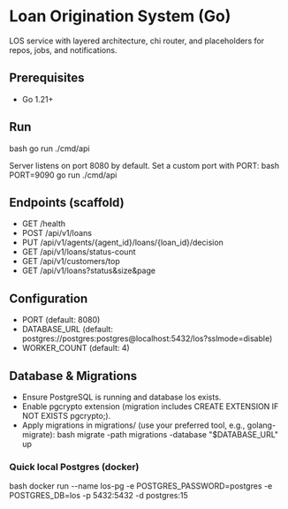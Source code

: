 # Loan Origination System (Go)
LOS service with layered architecture, chi router, and placeholders for repos, jobs, and notifications.

## Prerequisites
- Go 1.21+

## Run
bash
go run ./cmd/api


Server listens on port 8080 by default. Set a custom port with PORT:
bash
PORT=9090 go run ./cmd/api


## Endpoints (scaffold)
- GET /health
- POST /api/v1/loans
- PUT /api/v1/agents/{agent_id}/loans/{loan_id}/decision
- GET /api/v1/loans/status-count
- GET /api/v1/customers/top
- GET /api/v1/loans?status&size&page

## Configuration
- PORT (default: 8080)
- DATABASE_URL (default: postgres://postgres:postgres@localhost:5432/los?sslmode=disable)
- WORKER_COUNT (default: 4)

## Database & Migrations
- Ensure PostgreSQL is running and database los exists.
- Enable pgcrypto extension (migration includes CREATE EXTENSION IF NOT EXISTS pgcrypto;).
- Apply migrations in migrations/ (use your preferred tool, e.g., golang-migrate):
bash
migrate -path migrations -database "$DATABASE_URL" up


### Quick local Postgres (docker)
bash
docker run --name los-pg -e POSTGRES_PASSWORD=postgres -e POSTGRES_DB=los -p 5432:5432 -d postgres:15
